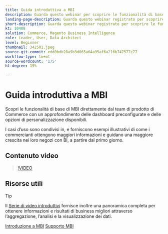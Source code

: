 ```yaml
---
title: Guida introduttiva a MBI
description: Guarda questo webinar per scoprire le funzionalità di base di MBI per il tuo archivio Adobe Commerce o di Magento Open Source.
landing-page-description: Guarda questo webinar registrato per scoprire le funzionalità di base di MBI per il tuo archivio Adobe Commerce o di Magento Open Source.
short-description: Guarda questo webinar registrato per scoprire le funzionalità di base di MBI per il tuo archivio Adobe Commerce o di Magento Open Source.
kt: 10408
solution: Commerce, Magento Business Intelligence
role: Leader, User, Data Architect
level: Beginner
thumbnail: 342501.jpeg
source-git-commit: edd0bdb28a9b3d065a64a95af6a216b747577c77
workflow-type: tm+mt
source-wordcount: '175'
ht-degree: 19%

---
```


# Guida introduttiva a MBI

Scopri le funzionalità di base di MBI direttamente dal team di prodotto di Commerce con un approfondimento delle dashboard preconfigurate e delle opzioni di personalizzazione disponibili.

I casi d’uso sono condivisi in, e forniscono esempi illustrativi di come i commercianti ottengono maggiori informazioni e guidano una maggiore crescita nei loro negozi con BI, a partire dal primo giorno.

## Contenuto video

>[!VIDEO](https://video.tv.adobe.com/v/342501?quality=12&learn=on)

## Risorse utili

>[!TIP]
>
>Il [Serie di video introduttivi](https://experienceleague.adobe.com/docs/commerce-learn/tutorials/mbi/introduction/1-overview.html) fornisce inoltre una panoramica completa per ottenere informazioni e risultati di business migliori attraverso l’aggregazione, l’analisi e la visualizzazione dei dati.

[Introduzione a MBI](https://experienceleague.adobe.com/docs/commerce-business-intelligence/mbi/getting-started.html)
[Supporto MBI](https://experienceleague.adobe.com/docs/commerce-knowledge-base/kb/troubleshooting/miscellaneous/mbi-service-policies.html)
